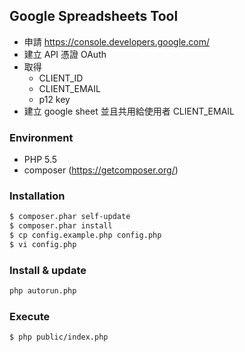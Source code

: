 ## Google Spreadsheets Tool
- 申請 https://console.developers.google.com/
- 建立 API 憑證 OAuth
- 取得
    - CLIENT_ID
    - CLIENT_EMAIL
    - p12 key
- 建立 google sheet 並且共用給使用者 CLIENT_EMAIL

### Environment
- PHP 5.5
- composer (https://getcomposer.org/)

### Installation
```sh
$ composer.phar self-update
$ composer.phar install
$ cp config.example.php config.php
$ vi config.php
```

### Install & update
```sh
php autorun.php
```

### Execute
```sh
$ php public/index.php
```